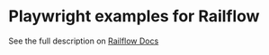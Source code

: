# Playwright examples for Railflow
See the full description on [Railflow Docs](https://docs.railflow.io/docs/playwright)